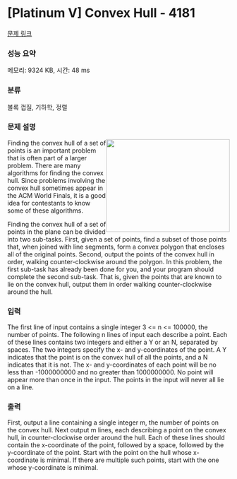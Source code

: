 # [Platinum V] Convex Hull - 4181 

[문제 링크](https://www.acmicpc.net/problem/4181) 

### 성능 요약

메모리: 9324 KB, 시간: 48 ms

### 분류

볼록 껍질, 기하학, 정렬

### 문제 설명

<p><img alt="" src="https://www.acmicpc.net/upload/images2/convex.png" style="float:right; height:210px; width:280px">Finding the convex hull of a set of points is an important problem that is often part of a larger problem. There are many algorithms for finding the convex hull. Since problems involving the convex hull sometimes appear in the ACM World Finals, it is a good idea for contestants to know some of these algorithms.</p>

<p>Finding the convex hull of a set of points in the plane can be divided into two sub-tasks. First, given a set of points, find a subset of those points that, when joined with line segments, form a convex polygon that encloses all of the original points. Second, output the points of the convex hull in order, walking counter-clockwise around the polygon. In this problem, the first sub-task has already been done for you, and your program should complete the second sub-task. That is, given the points that are known to lie on the convex hull, output them in order walking counter-clockwise around the hull.</p>

### 입력 

 <p>The first line of input contains a single integer 3 <= n <= 100000, the number of points. The following n lines of input each describe a point. Each of these lines contains two integers and either a Y or an N, separated by spaces. The two integers specify the x- and y-coordinates of the point. A Y indicates that the point is on the convex hull of all the points, and a N indicates that it is not. The x- and y-coordinates of each point will be no less than -1000000000 and no greater than 1000000000. No point will appear more than once in the input. The points in the input will never all lie on a line.</p>

### 출력 

 <p>First, output a line containing a single integer m, the number of points on the convex hull. Next output m lines, each describing a point on the convex hull, in counter-clockwise order around the hull. Each of these lines should contain the x-coordinate of the point, followed by a space, followed by the y-coordinate of the point. Start with the point on the hull whose x-coordinate is minimal. If there are multiple such points, start with the one whose y-coordinate is minimal.</p>

